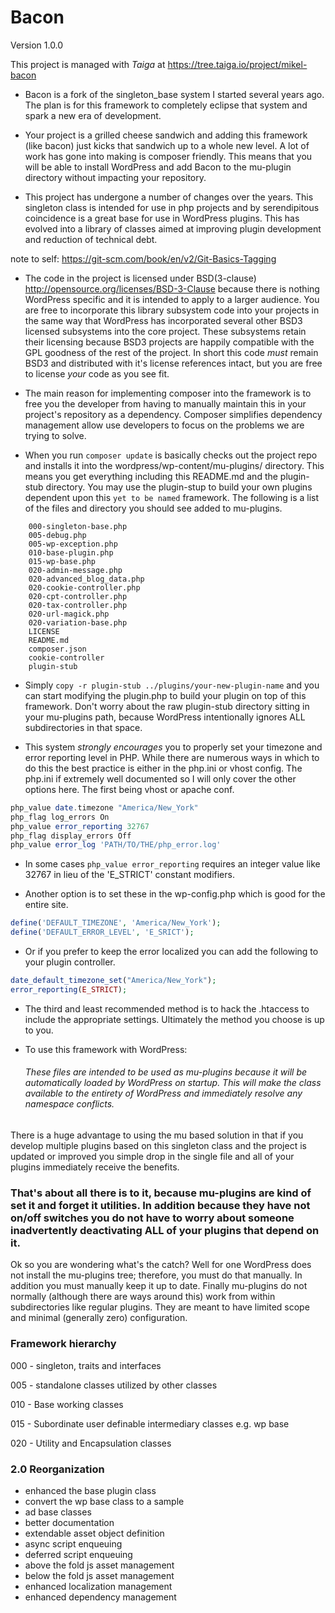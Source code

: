 # Bacon

Version 1.0.0

This project is managed with *Taiga* at https://tree.taiga.io/project/mikel-bacon


- Bacon is a fork of the singleton_base system I started several years ago. The plan is for this framework to completely eclipse that system and spark a new era of development.

- Your project is a grilled cheese sandwich and adding this framework (like bacon) just kicks that sandwich up to a whole new level. A lot of work has gone into making is composer friendly. This means that you will be able to install WordPress and add Bacon to the mu-plugin directory without impacting your repository.

- This project has undergone a number of changes over the years. This singleton class is intended for use in php projects and by serendipitous coincidence is a great base for use in WordPress plugins. This has evolved into a library of classes aimed at improving plugin development and reduction of technical debt.

note to self: https://git-scm.com/book/en/v2/Git-Basics-Tagging

- The code in the project is licensed under BSD(3-clause) http://opensource.org/licenses/BSD-3-Clause because there is nothing WordPress specific and it is intended to apply to a larger audience. You are free to incorporate this library subsystem code into your projects in the same way that WordPress has incorporated several other BSD3 licensed subsystems into the core project. These subsystems retain their licensing because BSD3 projects are happily compatible with the GPL goodness of the rest of the project. In short this code *must* remain BSD3 and distributed with it's license references intact, but you are free to license *your* code as you see fit.

- The main reason for implementing composer into the framework is to free you the developer from having to manually maintain this in your project's repository as a dependency. Composer simplifies dependency management allow use developers to focus on the problems we are trying to solve.

- When you run `composer update` is basically checks out the project repo and installs it into the wordpress/wp-content/mu-plugins/ directory. This means you get everything including this README.md and the plugin-stub directory. You may use the plugin-stup to build your own plugins dependent upon this `yet to be named` framework. The following is a list of the files and directory you should see added to mu-plugins.

```
	000-singleton-base.php
	005-debug.php
	005-wp-exception.php
	010-base-plugin.php
	015-wp-base.php
	020-admin-message.php
	020-advanced_blog_data.php
	020-cookie-controller.php
	020-cpt-controller.php
	020-tax-controller.php
	020-url-magick.php
	020-variation-base.php
	LICENSE
	README.md
	composer.json
	cookie-controller
	plugin-stub
```

- Simply `copy -r plugin-stub ../plugins/your-new-plugin-name` and you can start modifying the plugin.php to build your plugin on top of this framework. Don't worry about the raw plugin-stub directory sitting in your mu-plugins path, because WordPress intentionally ignores ALL subdirectories in that space.

- This system *strongly encourages* you to properly set your timezone and error reporting level in PHP. While there are numerous ways in which to do this the best practice is either in the php.ini or vhost config. The php.ini if extremely well documented so I will only cover the other options here. The first being vhost or apache conf.

```php
php_value date.timezone "America/New_York"
php_flag log_errors On
php_value error_reporting 32767
php_flag display_errors Off
php_value error_log 'PATH/TO/THE/php_error.log'
```

- In some cases `php_value error_reporting` requires an integer value like 32767 in lieu of the 'E_STRICT' constant modifiers.

- Another option is to set these in the wp-config.php which is good for the entire site.

```php
define('DEFAULT_TIMEZONE', 'America/New_York');
define('DEFAULT_ERROR_LEVEL', 'E_SRICT');
```

- Or if you prefer to keep the error localized you can add the following to your plugin controller.

```php
date_default_timezone_set("America/New_York");
error_reporting(E_STRICT);
```

- The third and least recommended method is to hack the .htaccess to include the appropriate settings. Ultimately the method you choose is up to you.

- To use this framework with WordPress:

    ###### These files are intended to be used as mu-plugins because it will be automatically loaded by WordPress on startup. This will make the class available to the entirety of WordPress and immediately resolve any namespace conflicts.

There is a huge advantage to using the mu based solution in that if you develop multiple plugins based on this singleton class and the project is updated or improved you simple drop in the single file and all of your plugins immediately receive the benefits.

### That's about all there is to it, because mu-plugins are kind of set it and forget it utilities. In addition because they have not on/off switches you do not have to worry about someone inadvertently deactivating ALL of your plugins that depend on it.

 Ok so you are wondering what's the catch? Well for one WordPress does not install the mu-plugins tree; therefore, you must do that manually. In addition you must manually keep it up to date. Finally mu-plugins do not normally (although there are ways around this) work from within subdirectories like regular plugins. They are meant to have limited scope and minimal (generally zero) configuration.

### Framework hierarchy
 000 - singleton, traits and interfaces

 005 - standalone classes utilized by other classes

 010 - Base working classes

 015 - Subordinate user definable intermediary classes e.g. wp base

 020 - Utility and Encapsulation classes

### 2.0 Reorganization
 - enhanced the base plugin class
 - convert the wp base class to a sample
 - ad base classes
 - better documentation
 - extendable asset object definition
 - async script enqueuing
 - deferred script enqueuing
 - above the fold js asset management
 - below the fold js asset management
 - enhanced localization management
 - enhanced dependency management